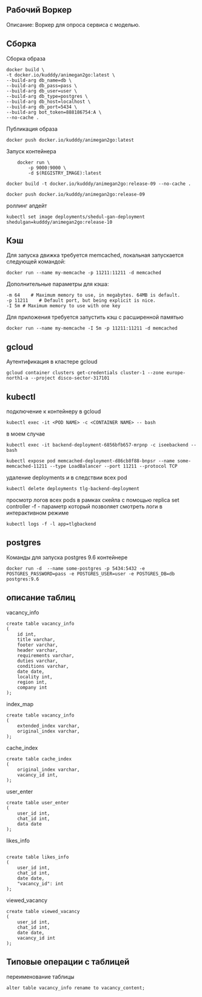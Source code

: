 ## Рабочий Воркер
Описание: Воркер для опроса сервиса с моделью.
## Сборка
Cборка образа
```
docker build \
-t docker.io/kudddy/animegan2go:latest \
--build-arg db_name=db \
--build-arg db_pass=pass \
--build-arg db_user=user \
--build-arg db_type=postgres \
--build-arg db_host=localhost \
--build-arg db_port=5434 \
--build-arg bot_token=888186754:A \
--no-cache .
```
Публикация образа
```
docker push docker.io/kudddy/animegan2go:latest
```

Запуск контейнера
```
	docker run \
		-p 9000:9000 \
		-d $(REGISTRY_IMAGE):latest
```

```
docker build -t docker.io/kudddy/animegan2go:release-09 --no-cache .
```

```
docker push docker.io/kudddy/animegan2go:release-09
```

роллинг апдейт
```
kubectl set image deployments/shedul-gan-deployment shedulgan=kudddy/animegan2go:release-10
```

## Кэш
Для запуска движка требуется memcached, локальная запускается следующей командой:
```
docker run --name my-memcache -p 11211:11211 -d memcached
```

Дополнительные параметры для кэша:
```
-m 64    # Maximum memory to use, in megabytes. 64MB is default.
-p 11211    # Default port, but being explicit is nice.
-I 5m # Maximum memory to use with one key
```
Для приложения требуется запустить кэш с расширенной памятью
```
docker run --name my-memcache -I 5m -p 11211:11211 -d memcached
```

## gcloud
Аутентификация в кластере gcloud
```
gcloud container clusters get-credentials cluster-1 --zone europe-north1-a --project disco-sector-317101
```
## kubectl
подключение к контейнеру в gcloud
```
kubectl exec -it <POD NAME> -c <CONTAINER NAME> -- bash
```
в моем случае
```
kubectl exec -it backend-deployment-6856bfb657-mrpnp -c iseebackend -- bash
```
```
kubectl expose pod memcached-deployment-d86cb8f88-bnpsr --name some-memcached-11211 --type LoadBalancer --port 11211 --protocol TCP
```
удаление deployments и в следствии всех pod
```
kubectl delete deployments tlg-backend-deployment
```
просмотр логов всех pods в рамках скейла c помощью replica set controller
-f - параметр который позволяет смотреть логи в интерактивном режиме
```
kubectl logs -f -l app=tlgbackend
```

## postgres
Команды для запуска postgres 9.6 контейнере
```
docker run -d  --name some-postgres -p 5434:5432 -e POSTGRES_PASSWORD=pass -e POSTGRES_USER=user -e POSTGRES_DB=db postgres:9.6
```

## описание таблиц
vacancy_info
```
create table vacancy_info
(
	id int,
	title varchar,
	footer varchar,
	header varchar,
	requirements varchar,
	duties varchar,
	conditions varchar,
	date date,
	locality int,
	region int,
	company int
);
```
index_map
```
create table vacancy_info
(
	extended_index varchar,
	original_index varchar,
);
```
cache_index
```
create table cache_index
(
	original_index varchar,
	vacancy_id int,
);
```
user_enter
```
create table user_enter
(
	user_id int,
	chat_id int,
	data date
);
```
likes_info
```

create table likes_info
(
	user_id int,
	chat_id int,
	date date,
    "vacancy_id": int
);
```
viewed_vacancy
```
create table viewed_vacancy
(
	user_id int,
	chat_id int,
	date date,
	vacancy_id int
);
```

## Типовые операции с таблицей
переименование таблицы
```
alter table vacancy_info rename to vacancy_content;
```



